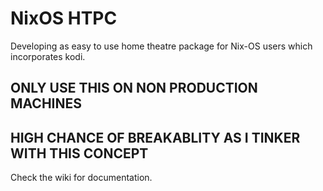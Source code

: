 # NixOS HTPC

Developing as easy to use home theatre package for Nix-OS users which incorporates kodi.

## ONLY USE THIS ON NON PRODUCTION MACHINES
## HIGH CHANCE OF BREAKABLITY AS I TINKER WITH THIS CONCEPT

Check the wiki for documentation.
